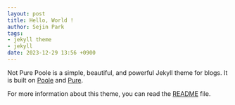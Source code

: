 ```yaml
---
layout: post
title: Hello, World ! 
author: Sejin Park
tags:
- jekyll theme
- jekyll
date: 2023-12-29 13:56 +0900
---
```


Not Pure Poole is a simple, beautiful, and powerful Jekyll theme for blogs. It is built on [Poole](https://github.com/poole/poole) and [Pure](https://purecss.io/).

For more information about this theme, you can read the [README](https://github.com/vszhub/not-pure-poole/blob/master/README.md) file.
